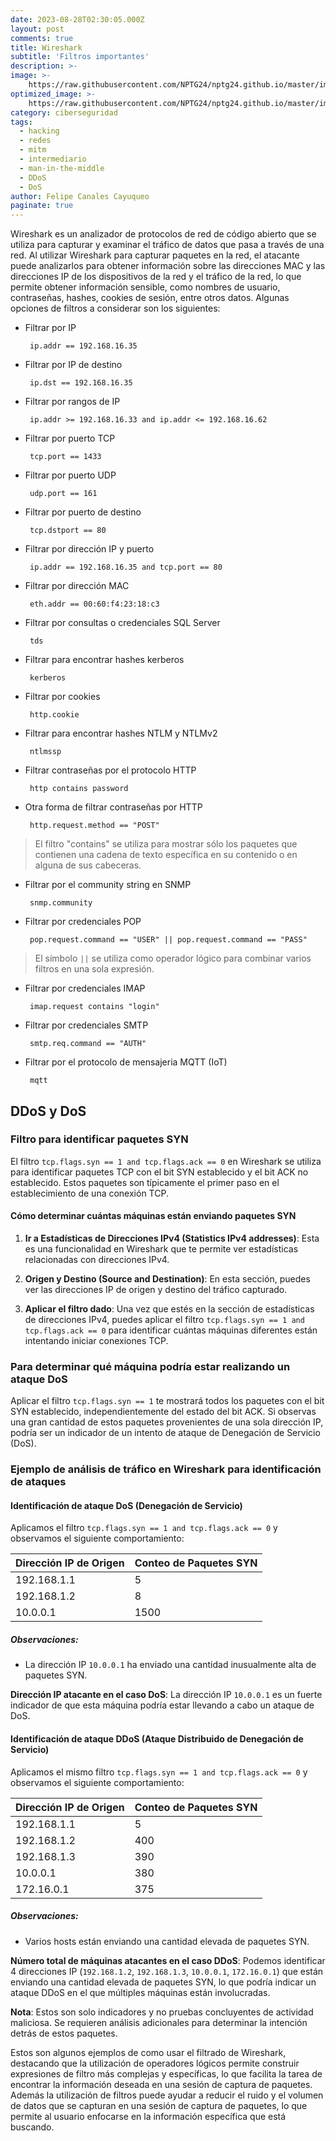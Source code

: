 ```yaml
---
date: 2023-08-28T02:30:05.000Z
layout: post
comments: true
title: Wireshark
subtitle: 'Filtros importantes'
description: >-
image: >-
    https://raw.githubusercontent.com/NPTG24/nptg24.github.io/master/images/wireshark-1.png
optimized_image: >-
    https://raw.githubusercontent.com/NPTG24/nptg24.github.io/master/images/wireshark-1.png
category: ciberseguridad
tags: 
  - hacking
  - redes
  - mitm
  - intermediario
  - man-in-the-middle
  - DDoS
  - DoS
author: Felipe Canales Cayuqueo
paginate: true
---
```


Wireshark es un analizador de protocolos de red de código abierto que se utiliza para capturar y examinar el tráfico de datos que pasa a través de una red. Al utilizar Wireshark para capturar paquetes en la red, el atacante puede analizarlos para obtener información sobre las direcciones MAC y las direcciones IP de los dispositivos de la red y el tráfico de la red, lo que permite obtener información sensible, como nombres de usuario, contraseñas, hashes, cookies de sesión, entre otros datos. Algunas opciones de filtros a considerar son los siguientes:

* Filtrar por IP

  ```
   ip.addr == 192.168.16.35
  ```

* Filtrar por IP de destino

  ```
   ip.dst == 192.168.16.35
  ```

* Filtrar por rangos de IP

  ```
   ip.addr >= 192.168.16.33 and ip.addr <= 192.168.16.62
  ```

* Filtrar por puerto TCP

  ```
   tcp.port == 1433
  ```

* Filtrar por puerto UDP

  ```
   udp.port == 161
  ```

* Filtrar por puerto de destino

  ```
   tcp.dstport == 80
  ```

* Filtrar por dirección IP y puerto

  ```
   ip.addr == 192.168.16.35 and tcp.port == 80
  ```

* Filtrar por dirección MAC

  ```
   eth.addr == 00:60:f4:23:18:c3
  ```

* Filtrar por consultas o credenciales SQL Server

  ```
   tds
  ```

* Filtrar para encontrar hashes kerberos

  ```
   kerberos
  ```

* Filtrar por cookies

  ```
   http.cookie
  ```

* Filtrar para encontrar hashes NTLM y NTLMv2

  ```
   ntlmssp
  ```

* Filtrar contraseñas por el protocolo HTTP

  ```
   http contains password
  ```

* Otra forma de filtrar contraseñas por HTTP

  ```
   http.request.method == "POST"
  ```

> El filtro "contains" se utiliza para mostrar sólo los paquetes que contienen una cadena de texto específica en su contenido o en alguna de sus cabeceras.

* Filtrar por el community string en SNMP

  ```
   snmp.community
  ```

* Filtrar por credenciales POP

  ```
   pop.request.command == "USER" || pop.request.command == "PASS"
  ```

> El símbolo ```||``` se utiliza como operador lógico para combinar varios filtros en una sola expresión.

* Filtrar por credenciales IMAP

  ```
   imap.request contains "login"
  ```

* Filtrar por credenciales SMTP

  ```
   smtp.req.command == "AUTH"
  ```

* Filtrar por el protocolo de mensajeria MQTT (IoT)

  ```
   mqtt
  ```

## DDoS y DoS

### Filtro para identificar paquetes SYN

El filtro `tcp.flags.syn == 1 and tcp.flags.ack == 0` en Wireshark se utiliza para identificar paquetes TCP con el bit SYN establecido y el bit ACK no establecido. Estos paquetes son típicamente el primer paso en el establecimiento de una conexión TCP.

#### Cómo determinar cuántas máquinas están enviando paquetes SYN

1. **Ir a Estadísticas de Direcciones IPv4 (Statistics IPv4 addresses)**: Esta es una funcionalidad en Wireshark que te permite ver estadísticas relacionadas con direcciones IPv4.
  
2. **Origen y Destino (Source and Destination)**: En esta sección, puedes ver las direcciones IP de origen y destino del tráfico capturado.

3. **Aplicar el filtro dado**: Una vez que estés en la sección de estadísticas de direcciones IPv4, puedes aplicar el filtro `tcp.flags.syn == 1 and tcp.flags.ack == 0` para identificar cuántas máquinas diferentes están intentando iniciar conexiones TCP.

### Para determinar qué máquina podría estar realizando un ataque DoS

Aplicar el filtro `tcp.flags.syn == 1` te mostrará todos los paquetes con el bit SYN establecido, independientemente del estado del bit ACK. Si observas una gran cantidad de estos paquetes provenientes de una sola dirección IP, podría ser un indicador de un intento de ataque de Denegación de Servicio (DoS).

### Ejemplo de análisis de tráfico en Wireshark para identificación de ataques

#### Identificación de ataque DoS (Denegación de Servicio)

Aplicamos el filtro `tcp.flags.syn == 1 and tcp.flags.ack == 0` y observamos el siguiente comportamiento:

| Dirección IP de Origen | Conteo de Paquetes SYN |
| ---------------------- | ---------------------- |
| 192.168.1.1            | 5                      |
| 192.168.1.2            | 8                      |
| 10.0.0.1               | 1500                   |

##### Observaciones:

- La dirección IP `10.0.0.1` ha enviado una cantidad inusualmente alta de paquetes SYN. 

**Dirección IP atacante en el caso DoS**: La dirección IP `10.0.0.1` es un fuerte indicador de que esta máquina podría estar llevando a cabo un ataque de DoS.


#### Identificación de ataque DDoS (Ataque Distribuido de Denegación de Servicio)

Aplicamos el mismo filtro `tcp.flags.syn == 1 and tcp.flags.ack == 0` y observamos el siguiente comportamiento:

| Dirección IP de Origen | Conteo de Paquetes SYN |
| ---------------------- | ---------------------- |
| 192.168.1.1            | 5                      |
| 192.168.1.2            | 400                    |
| 192.168.1.3            | 390                    |
| 10.0.0.1               | 380                    |
| 172.16.0.1             | 375                    |

##### Observaciones:

- Varios hosts están enviando una cantidad elevada de paquetes SYN. 

**Número total de máquinas atacantes en el caso DDoS**: Podemos identificar 4 direcciones IP (`192.168.1.2`, `192.168.1.3`, `10.0.0.1`, `172.16.0.1`) que están enviando una cantidad elevada de paquetes SYN, lo que podría indicar un ataque DDoS en el que múltiples máquinas están involucradas.

**Nota**: Estos son solo indicadores y no pruebas concluyentes de actividad maliciosa. Se requieren análisis adicionales para determinar la intención detrás de estos paquetes.


Estos son algunos ejemplos de como usar el filtrado de Wireshark, destacando que la utilización de operadores lógicos permite construir expresiones de filtro más complejas y específicas, lo que facilita la tarea de encontrar la información deseada en una sesión de captura de paquetes. Además la utilización de filtros puede ayudar a reducir el ruido y el volumen de datos que se capturan en una sesión de captura de paquetes, lo que permite al usuario enfocarse en la información específica que está buscando.

